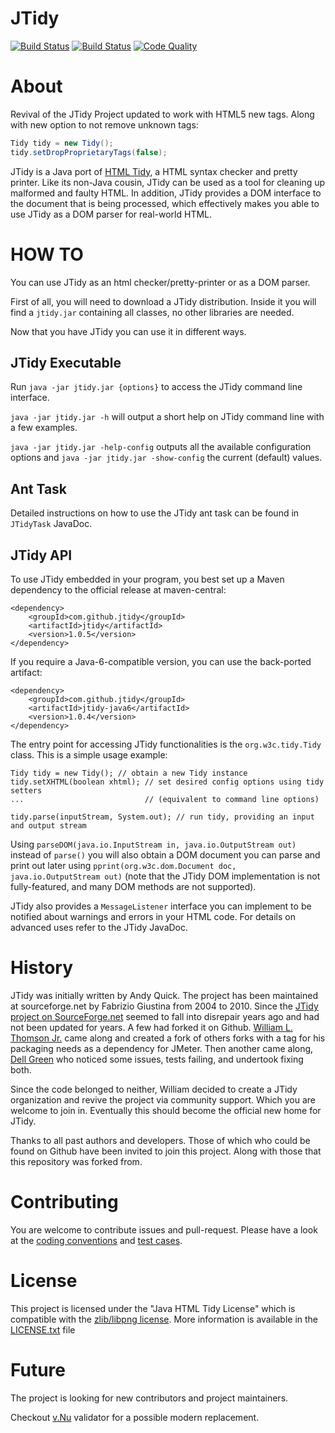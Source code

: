 # JTidy
[![Build Status](https://img.shields.io/travis/jtidy/jtidy/master.svg?colorA=9977bb&style=plastic)](https://travis-ci.org/jtidy/jtidy)
[![Build Status](https://img.shields.io/shippable/5a39c2859b0aca0700da9a9c/master.svg?colorA=9977bb&style=plastic)](https://app.shippable.com/projects/5a39c2859b0aca0700da9a9c/)
[![Code Quality](https://sonarcloud.io/api/project_badges/measure?project=jtidy%3Ajtidy&metric=alert_status)](https://sonarcloud.io/dashboard?id=jtidy%3Ajtidy)

# About
Revival of the JTidy Project updated to work with HTML5 new tags. Along 
with new option to not remove unknown tags:

```java
Tidy tidy = new Tidy();
tidy.setDropProprietaryTags(false);
```

JTidy is a Java port of [HTML Tidy](http://www.w3.org/People/Raggett/tidy/), a HTML syntax checker and pretty printer.
Like its non-Java cousin, JTidy can be used as a tool for cleaning up malformed and faulty HTML.
In addition, JTidy provides a DOM interface to the document that is being processed, which effectively makes you able
to use JTidy as a DOM parser for real-world HTML.

# HOW TO
You can use JTidy as an html checker/pretty-printer or as a DOM parser.

First of all, you will need to download a JTidy distribution. Inside it you will find a `jtidy.jar` containing all 
classes, no other libraries are needed.

Now that you have JTidy you can use it in different ways.

## JTidy Executable
Run `java -jar jtidy.jar {options}` to access the JTidy command line interface.

`java -jar jtidy.jar -h` will output a short help on JTidy command line with a few examples.

`java -jar jtidy.jar -help-config` outputs all the available configuration options and 
`java -jar jtidy.jar -show-config` the current (default) values.

## Ant Task
Detailed instructions on how to use the JTidy ant task can be found in `JTidyTask` JavaDoc.

## JTidy API

To use JTidy embedded in your program, you best set up a Maven dependency to the official release at maven-central:

```
<dependency>
    <groupId>com.github.jtidy</groupId>
    <artifactId>jtidy</artifactId>
    <version>1.0.5</version>
</dependency>
```

If you require a Java-6-compatible version, you can use the back-ported artifact:

```
<dependency>
    <groupId>com.github.jtidy</groupId>
    <artifactId>jtidy-java6</artifactId>
    <version>1.0.4</version>
</dependency>
```

The entry point for accessing JTidy functionalities is the `org.w3c.tidy.Tidy` class. This is a simple usage example:

```
Tidy tidy = new Tidy(); // obtain a new Tidy instance
tidy.setXHTML(boolean xhtml); // set desired config options using tidy setters 
...                           // (equivalent to command line options)

tidy.parse(inputStream, System.out); // run tidy, providing an input and output stream
```
                
Using `parseDOM(java.io.InputStream in, java.io.OutputStream out)` instead of `parse()` you will also obtain a DOM 
document you can parse and print out later using `pprint(org.w3c.dom.Document doc, java.io.OutputStream out)` 
(note that the JTidy DOM implementation is not fully-featured, and many DOM methods are not supported).

JTidy also provides a `MessageListener` interface you can implement to be notified about warnings and errors in your 
HTML code. For details on advanced uses refer to the JTidy JavaDoc.

# History
JTidy was initially written by Andy Quick. The project has been maintained at sourceforge.net by Fabrizio Giustina from 
2004 to 2010. Since the [JTidy project on SourceForge.net](https://sourceforge.net/projects/jtidy/)
seemed to fall into disrepair years ago and had not been updated for years. 
A few had forked it on Github.
[William L. Thomson Jr.](https://github.com/wltjr) came along and 
created a fork of others forks with a tag for his packaging needs as a 
dependency for JMeter. Then another came along,
[Dell Green](https://github.com/dellgreen) who noticed some issues, 
tests failing, and undertook fixing both.

Since the code belonged to neither, William decided to create a JTidy 
organization and revive the project via community support. Which you 
are welcome to join in. Eventually this should become the official new 
home for JTidy.

Thanks to all past authors and developers. Those of which who could be 
found on Github have been invited to join this project. Along with those 
that this repository was forked from.

# Contributing

You are welcome to contribute issues and pull-request. Please have a look at the 
[coding conventions](docs/CodingConventions.md) and [test cases](docs/TestCases.md).

# License

This project is licensed under the "Java HTML Tidy License" which is compatible with the [zlib/libpng license](https://en.wikipedia.org/wiki/Zlib_License). More information is available in the [LICENSE.txt](https://github.com/jtidy/jtidy/edit/master/LICENSE.txt) file

# Future

The project is looking for new contributors and project maintainers. 

Checkout [v.Nu](https://github.com/validator) validator for a possible modern replacement.
